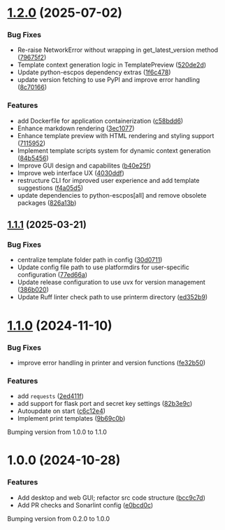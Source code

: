# [1.2.0](https://github.com/AN0DA/printerm/compare/v1.1.1...v1.2.0) (2025-07-02)


### Bug Fixes

* Re-raise NetworkError without wrapping in get_latest_version method ([79675f2](https://github.com/AN0DA/printerm/commit/79675f24624c9149bc2b7d0bd671bd141c6b4390))
* Template context generation logic in TemplatePreview ([520de2d](https://github.com/AN0DA/printerm/commit/520de2de595bee0abb81faea042ef3716b1e4f1f))
* Update python-escpos dependency extras ([1f6c478](https://github.com/AN0DA/printerm/commit/1f6c4788bcde6f24a5205bdaae4f45b91b8548b2))
* update version fetching to use PyPI and improve error handling ([8c70166](https://github.com/AN0DA/printerm/commit/8c7016649b9fb745bde785cf85a85ffac28d1706))


### Features

* add Dockerfile for application containerization ([c58bdd6](https://github.com/AN0DA/printerm/commit/c58bdd6add2e0402ebd0bdd71699a146e96d33cf))
* Enhance markdown rendering ([3ec1077](https://github.com/AN0DA/printerm/commit/3ec10772520f758e04fa0b53c0c1b8fb9ebff5de))
* Enhance template preview with HTML rendering and styling support ([7115952](https://github.com/AN0DA/printerm/commit/71159520b657b9d7933eb1d63be50cba688b496f))
* Implement template scripts system for dynamic context generation ([84b5456](https://github.com/AN0DA/printerm/commit/84b5456bd2ef29b8479eb3bd6b6308b4cc65458f))
* Improve GUI design and capabilites ([b40e25f](https://github.com/AN0DA/printerm/commit/b40e25fd9663963bda8219f4e60820c0a2cbbaaa))
* Improve web interface UX ([4030ddf](https://github.com/AN0DA/printerm/commit/4030ddffd0f1e353d5374f2696715db7bc1596eb))
* restructure CLI for improved user experience and add template suggestions ([f4a05d5](https://github.com/AN0DA/printerm/commit/f4a05d5d276fb8b9a5241d5b92ef53a89a35751c))
* update dependencies to python-escpos[all] and remove obsolete packages ([826a13b](https://github.com/AN0DA/printerm/commit/826a13b0dac70e54f463b9a0ffa4dfd34921bf4d))

## [1.1.1](https://github.com/AN0DA/printerm/compare/v1.1.0...v1.1.1) (2025-03-21)


### Bug Fixes

* centralize template folder path in config ([30d0711](https://github.com/AN0DA/printerm/commit/30d07115e70c1bd49989b2adf56a664ef571f2e8))
* Update config file path to use platformdirs for user-specific configuration ([77ed66a](https://github.com/AN0DA/printerm/commit/77ed66afab387526364a51dc028528680d64f488))
* Update release configuration to use uvx for version management ([386b020](https://github.com/AN0DA/printerm/commit/386b0203f471400f91c702ffa4685bacdb8d9c16))
* Update Ruff linter check path to use printerm directory ([ed352b9](https://github.com/AN0DA/printerm/commit/ed352b92861fd2f338410df8fa778b5712f05f70))

# [1.1.0](https://github.com/AN0DA/tp/compare/v1.0.0...v1.1.0) (2024-11-10)


### Bug Fixes

* improve error handling in printer and version functions ([fe32b50](https://github.com/AN0DA/tp/commit/fe32b50b005d5ca6dd347d6cc3a962021f8d0e49))


### Features

* add `requests` ([2ed411f](https://github.com/AN0DA/tp/commit/2ed411f806513faef58c79cdb36d8df37112e54c))
* add support for flask port and secret key settings ([82b3e9c](https://github.com/AN0DA/tp/commit/82b3e9cc7073d6de2ba15aae86831b1d6eaa1df2))
* Autoupdate on start ([c6c12e4](https://github.com/AN0DA/tp/commit/c6c12e4ac5e1904451335f2a1e9ae58615197b0a))
* Implement print templates ([9b69c0b](https://github.com/AN0DA/tp/commit/9b69c0bf806fdb31db7d129ff0d1e68226a2520c))





Bumping version from 1.0.0 to 1.1.0

# 1.0.0 (2024-10-28)


### Features

* Add desktop and web GUI; refactor src code structure ([bcc9c7d](https://github.com/AN0DA/tp/commit/bcc9c7d9e0e3a0c15424c03634d79931d8e0ecb7))
* Add PR checks and Sonarlint config ([e0bcd0c](https://github.com/AN0DA/tp/commit/e0bcd0cc4b8bcde5892657dddbf6f4b756c59912))





Bumping version from 0.2.0 to 1.0.0
